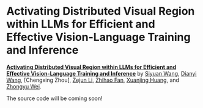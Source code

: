 # Activating Distributed Visual Region within LLMs for Efficient and Effective Vision-Language Training and Inference

[**Activating Distributed Visual Region within LLMs for Efficient and Effective Vision-Language Training and Inference**](https://arxiv.org/abs/2412.12785) by
[Siyuan Wang](https://siyuanwangw.github.io/), 
[Dianyi Wang](https://github.com/AlenjandroWang), 
[Chengxing Zhou],
[Zejun Li](https://scholar.google.com/citations?user=FYppLbUAAAAJ&hl=zh-CN),
[Zhihao Fan](https://libertfan.github.io/),
[Xuanjing Huang](https://xuanjing-huang.github.io/), and
[Zhongyu Wei](https://scholar.google.com/citations?user=AjLDxxgAAAAJ&hl=zh-CN).

The source code will be coming soon!
